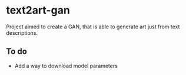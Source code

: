 # text2art-gan
Project aimed to create a GAN, that is able to generate art just from text descriptions.
## To do
- Add a way to download model parameters
